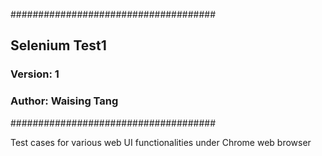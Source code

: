 #####################################
## Selenium Test1		  	   ######
###   Version: 1			   ######
### Author: Waising Tang       ######
#####################################

Test cases for various web UI functionalities under Chrome web browser 